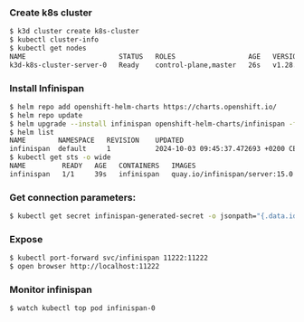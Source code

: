 
### Create k8s cluster


```bash
$ k3d cluster create k8s-cluster
$ kubectl cluster-info
$ kubectl get nodes
NAME                       STATUS   ROLES                  AGE   VERSION
k3d-k8s-cluster-server-0   Ready    control-plane,master   26s   v1.28.8+k3s1
```

### Install Infinispan

```bash
$ helm repo add openshift-helm-charts https://charts.openshift.io/
$ helm repo update
$ helm upgrade --install infinispan openshift-helm-charts/infinispan -f infinispan-values.yml
$ helm list
NAME      	NAMESPACE	REVISION	UPDATED                              	STATUS  	CHART           	APP VERSION
infinispan	default  	1       	2024-10-03 09:45:37.472693 +0200 CEST	deployed	infinispan-0.4.1	15.0 
$ kubectl get sts -o wide
NAME         READY   AGE   CONTAINERS   IMAGES
infinispan   1/1     39s   infinispan   quay.io/infinispan/server:15.0
```


### Get connection parameters:

```bash
$ kubectl get secret infinispan-generated-secret -o jsonpath="{.data.identities-batch}" | base64 -d
```

### Expose

```bash
$ kubectl port-forward svc/infinispan 11222:11222
$ open browser http://localhost:11222
```


### Monitor infinispan

```bash
$ watch kubectl top pod infinispan-0
```